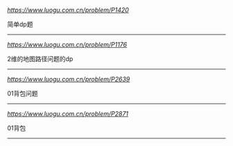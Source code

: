 *https://www.luogu.com.cn/problem/P1420*

简单dp题

---

*https://www.luogu.com.cn/problem/P1176*

2维的地图路径问题的dp

---

*https://www.luogu.com.cn/problem/P2639*

01背包问题

---

*https://www.luogu.com.cn/problem/P2871*

01背包

---
